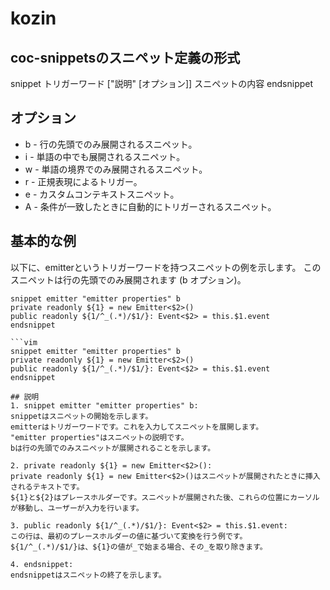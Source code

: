 # kozin

## coc-snippetsのスニペット定義の形式

snippet トリガーワード ["説明" [オプション]]
スニペットの内容
endsnippet

## オプション
- b - 行の先頭でのみ展開されるスニペット。
- i - 単語の中でも展開されるスニペット。
- w - 単語の境界でのみ展開されるスニペット。
- r - 正規表現によるトリガー。
- e - カスタムコンテキストスニペット。
- A - 条件が一致したときに自動的にトリガーされるスニペット。

## 基本的な例
以下に、emitterというトリガーワードを持つスニペットの例を示します。
このスニペットは行の先頭でのみ展開されます (b オプション)。

```vim
snippet emitter "emitter properties" b
private readonly ${1} = new Emitter<$2>()
public readonly ${1/^_(.*)/$1/}: Event<$2> = this.$1.event
endsnippet

```vim
snippet emitter "emitter properties" b
private readonly ${1} = new Emitter<$2>()
public readonly ${1/^_(.*)/$1/}: Event<$2> = this.$1.event
endsnippet

## 説明
1. snippet emitter "emitter properties" b:
snippetはスニペットの開始を示します。
emitterはトリガーワードです。これを入力してスニペットを展開します。
"emitter properties"はスニペットの説明です。
bは行の先頭でのみスニペットが展開されることを示します。

2. private readonly ${1} = new Emitter<$2>():
private readonly ${1} = new Emitter<$2>()はスニペットが展開されたときに挿入されるテキストです。
${1}と${2}はプレースホルダーです。スニペットが展開された後、これらの位置にカーソルが移動し、ユーザーが入力を行います。

3. public readonly ${1/^_(.*)/$1/}: Event<$2> = this.$1.event:
この行は、最初のプレースホルダーの値に基づいて変換を行う例です。
${1/^_(.*)/$1/}は、${1}の値が_で始まる場合、その_を取り除きます。

4. endsnippet:
endsnippetはスニペットの終了を示します。
